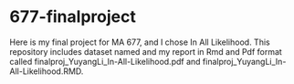 # 677-finalproject
Here is my final project for MA 677, and I chose In All Likelihood.
This repository includes dataset named and my report in Rmd and Pdf format called finalproj_YuyangLi_In-All-Likelihood.pdf and finalproj_YuyangLi_In-All-Likelihood.RMD.
